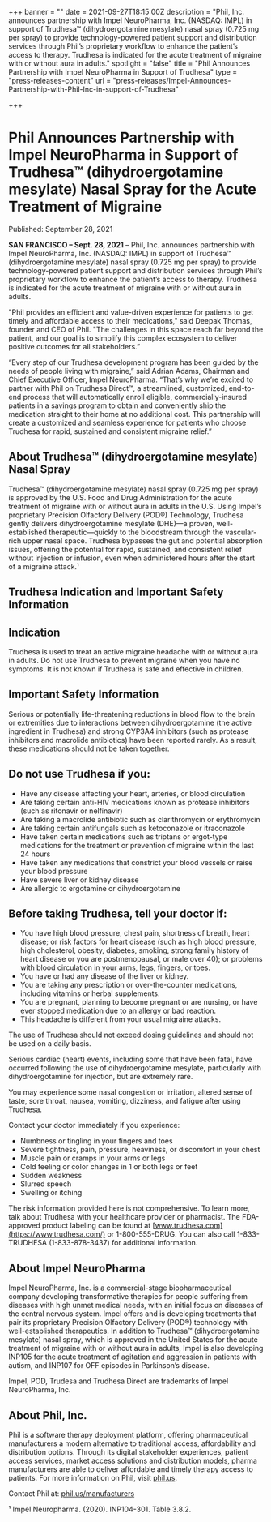 +++
banner = ""
date = 2021-09-27T18:15:00Z
description = "Phil, Inc. announces partnership with Impel NeuroPharma, Inc. (NASDAQ: IMPL) in support of Trudhesa™ (dihydroergotamine mesylate) nasal spray (0.725 mg per spray) to provide technology-powered patient support and distribution services through Phil’s proprietary workflow to enhance the patient’s access to therapy. Trudhesa is indicated for the acute treatment of migraine with or without aura in adults."
spotlight = "false"
title = "Phil Announces Partnership with Impel NeuroPharma in Support of Trudhesa"
type = "press-releases-content"
url = "press-releases/Impel-Announces-Partnership-with-Phil-Inc-in-support-of-Trudhesa"

+++
# Phil Announces Partnership with Impel NeuroPharma in Support of Trudhesa™ (dihydroergotamine mesylate) Nasal Spray for the Acute Treatment of Migraine

Published: September 28, 2021

**SAN FRANCISCO – Sept. 28, 2021** – Phil, Inc. announces partnership with Impel NeuroPharma, Inc. (NASDAQ: IMPL) in support of Trudhesa™ (dihydroergotamine mesylate) nasal spray (0.725 mg per spray) to provide technology-powered patient support and distribution services through Phil’s proprietary workflow to enhance the patient’s access to therapy. Trudhesa is indicated for the acute treatment of migraine with or without aura in adults.

"Phil provides an efficient and value-driven experience for patients to get timely and affordable access to their medications," said Deepak Thomas, founder and CEO of Phil. "The challenges in this space reach far beyond the patient, and our goal is to simplify this complex ecosystem to deliver positive outcomes for all stakeholders.”

“Every step of our Trudhesa development program has been guided by the needs of people living with migraine,” said Adrian Adams, Chairman and Chief Executive Officer, Impel NeuroPharma. “That’s why we’re excited to partner with Phil on Trudhesa Direct™, a streamlined, customized, end-to-end process that will automatically enroll eligible, commercially-insured patients in a savings program to obtain and conveniently ship the medication straight to their home at no additional cost. This partnership will create a customized and seamless experience for patients who choose Trudhesa for rapid, sustained and consistent migraine relief.”

## About Trudhesa™ (dihydroergotamine mesylate) Nasal Spray

Trudhesa™ (dihydroergotamine mesylate) nasal spray (0.725 mg per spray) is approved by the U.S. Food and Drug Administration for the acute treatment of migraine with or without aura in adults in the U.S. Using Impel’s proprietary Precision Olfactory Delivery (POD®) Technology, Trudhesa gently delivers dihydroergotamine mesylate (DHE)—a proven, well-established therapeutic—quickly to the bloodstream through the vascular-rich upper nasal space. Trudhesa bypasses the gut and potential absorption issues, offering the potential for rapid, sustained, and consistent relief without injection or infusion, even when administered hours after the start of a migraine attack.¹

## Trudhesa Indication and Important Safety Information

## Indication

Trudhesa is used to treat an active migraine headache with or without aura in adults. Do not use Trudhesa to prevent migraine when you have no symptoms. It is not known if Trudhesa is safe and effective in children.

## Important Safety Information

Serious or potentially life-threatening reductions in blood flow to the brain or extremities due to interactions between dihydroergotamine (the active ingredient in Trudhesa) and strong CYP3A4 inhibitors (such as protease inhibitors and macrolide antibiotics) have been reported rarely. As a result, these medications should not be taken together.

## Do not use Trudhesa if you:

* Have any disease affecting your heart, arteries, or blood circulation
* Are taking certain anti-HIV medications known as protease inhibitors (such as ritonavir or nelfinavir)
* Are taking a macrolide antibiotic such as clarithromycin or erythromycin
* Are taking certain antifungals such as ketoconazole or itraconazole
* Have taken certain medications such as triptans or ergot-type medications for the treatment or prevention of migraine within the last 24 hours
* Have taken any medications that constrict your blood vessels or raise your blood pressure
* Have severe liver or kidney disease
* Are allergic to ergotamine or dihydroergotamine

## Before taking Trudhesa, tell your doctor if:

* You have high blood pressure, chest pain, shortness of breath, heart disease; or risk factors for heart disease (such as high blood pressure, high cholesterol, obesity, diabetes, smoking, strong family history of heart disease or you are postmenopausal, or male over 40); or problems with blood circulation in your arms, legs, fingers, or toes.
* You have or had any disease of the liver or kidney.
* You are taking any prescription or over-the-counter medications, including vitamins or herbal supplements.
* You are pregnant, planning to become pregnant or are nursing, or have ever stopped medication due to an allergy or bad reaction.
* This headache is different from your usual migraine attacks.

The use of Trudhesa should not exceed dosing guidelines and should not be used on a daily basis.

Serious cardiac (heart) events, including some that have been fatal, have occurred following the use of dihydroergotamine mesylate, particularly with dihydroergotamine for injection, but are extremely rare.

You may experience some nasal congestion or irritation, altered sense of taste, sore throat, nausea, vomiting, dizziness, and fatigue after using Trudhesa.

Contact your doctor immediately if you experience:

* Numbness or tingling in your fingers and toes
* Severe tightness, pain, pressure, heaviness, or discomfort in your chest
* Muscle pain or cramps in your arms or legs
* Cold feeling or color changes in 1 or both legs or feet
* Sudden weakness
* Slurred speech
* Swelling or itching

The risk information provided here is not comprehensive. To learn more, talk about Trudhesa with your healthcare provider or pharmacist. The FDA-approved product labeling can be found at [www.trudhesa.com](https://www.trudhesa.com/) or 1-800-555-DRUG. You can also call 1-833-TRUDHESA (1-833-878-3437) for additional information.

## About Impel NeuroPharma

Impel NeuroPharma, Inc. is a commercial-stage biopharmaceutical company developing transformative therapies for people suffering from diseases with high unmet medical needs, with an initial focus on diseases of the central nervous system. Impel offers and is developing treatments that pair its proprietary Precision Olfactory Delivery (POD®) technology with well-established therapeutics. In addition to Trudhesa™ (dihydroergotamine mesylate) nasal spray, which is approved in the United States for the acute treatment of migraine with or without aura in adults, Impel is also developing INP105 for the acute treatment of agitation and aggression in patients with autism, and INP107 for OFF episodes in Parkinson’s disease.

Impel, POD, Trudesa and Trudhesa Direct are trademarks of Impel NeuroPharma, Inc.

## About Phil, Inc.

Phil is a software therapy deployment platform, offering pharmaceutical manufacturers a modern alternative to traditional access, affordability and distribution options. Through its digital stakeholder experiences, patient access services, market access solutions and distribution models, pharma manufacturers are able to deliver affordable and timely therapy access to patients. For more information on Phil, visit [phil.us](https://phil.us/).

Contact Phil at: [phil.us/manufacturers](https://phil.us/manufacturers)

¹ Impel Neuropharma. (2020). INP104-301. Table 3.8.2.